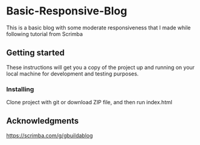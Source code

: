 # Basic-Responsive-Blog

This is a basic blog with some moderate responsiveness that I made while following tutorial from Scrimba

## Getting started

These instructions will get you a copy of the project up and running on your local machine for development and testing purposes.

### Installing

Clone project with git or download ZIP file, and then run index.html

## Acknowledgments

https://scrimba.com/g/gbuildablog

